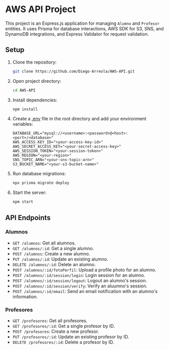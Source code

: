 # AWS API Project

This project is an Express.js application for managing `Alumno` and `Profesor` entities. It uses Prisma for database interactions, AWS SDK for S3, SNS, and DynamoDB integrations, and Express Validator for request validation.

## Setup

1. Clone the repository:
    ```sh
    git clone https://github.com/Diego-Arreola/AWS-API.git
    ```

2. Open project directory:
    ```sh
    cd AWS-API
    ```

3. Install dependencies:
    ```sh
    npm install
    ```

4. Create a [.env](http://_vscodecontentref_/16) file in the root directory and add your environment variables:
    ```env
    DATABASE_URL="mysql://<username>:<password>@<host>:<port>/<database>"
    AWS_ACCESS_KEY_ID="<your-access-key-id>"
    AWS_SECRET_ACCESS_KEY="<your-secret-access-key>"
    AWS_SESSION_TOKEN="<your-session-token>"
    AWS_REGION="<your-region>"
    SNS_TOPIC_ARN="<your-sns-topic-arn>"
    S3_BUCKET_NAME="<your-s3-bucket-name>"
    ```

5. Run database migrations:
    ```sh
    npx prisma migrate deploy
    ```

6. Start the server:
    ```sh
    npm start
    ```

## API Endpoints

### Alumnos

- `GET /alumnos`: Get all alumnos.
- `GET /alumnos/:id`: Get a single alumno.
- `POST /alumnos`: Create a new alumno.
- `PUT /alumnos/:id`: Update an existing alumno.
- `DELETE /alumnos/:id`: Delete an alumno.
- `POST /alumnos/:id/fotoPerfil`: Upload a profile photo for an alumno.
- `POST /alumnos/:id/session/login`: Login session for an alumno.
- `POST /alumnos/:id/session/logout`: Logout an alumno's session.
- `POST /alumnos/:id/session/verify`: Verify an aluumno's session.
- `POST /alumnos/:id/email`: Send an email notification with an alumno's information.

### Profesores

- `GET /profesores`: Get all profesores.
- `GET /profesores/:id`: Get a single profesor by ID.
- `POST /profesores`: Create a new profesor.
- `PUT /profesores/:id`: Update an existing profesor by ID.
- `DELETE /profesores/:id`: Delete a profesor by ID.
